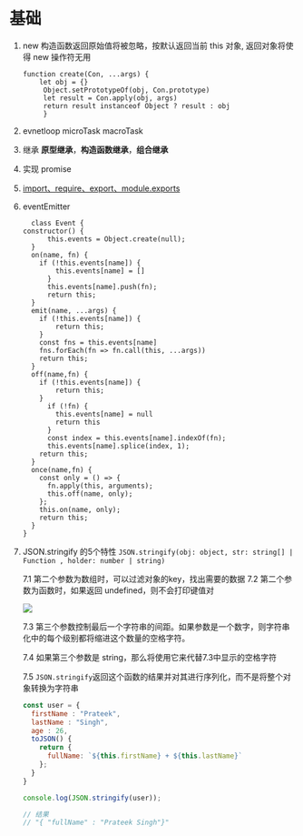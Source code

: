 # 基础

1. new 构造函数返回原始值将被忽略，按默认返回当前 this 对象, 返回对象将使得 new 操作符无用

    ```
    function create(Con, ...args) {
        let obj = {}
         Object.setPrototypeOf(obj, Con.prototype)
         let result = Con.apply(obj, args)
         return result instanceof Object ? result : obj
         }
    ```

2. evnetloop microTask macroTask

3. 继承 **原型继承**，**构造函数继承**，**组合继承**

4. 实现 promise

5. [import、require、export、module.exports](https://juejin.im/post/5a2e5f0851882575d42f5609)

6. eventEmitter
    ```
      class Event {
    constructor() {
          this.events = Object.create(null);
      }
      on(name, fn) {
        if (!this.events[name]) {
            this.events[name] = []
          }
          this.events[name].push(fn);
          return this;
      }
      emit(name, ...args) {
        if (!this.events[name]) {
            return this;
        }
        const fns = this.events[name]
        fns.forEach(fn => fn.call(this, ...args))
        return this;
      }
      off(name,fn) {
        if (!this.events[name]) {
            return this;
        }
          if (!fn) {
            this.events[name] = null
            return this
          }
          const index = this.events[name].indexOf(fn);
          this.events[name].splice(index, 1);
        return this;
      }
      once(name,fn) {
        const only = () => {
          fn.apply(this, arguments);
          this.off(name, only);
        };
        this.on(name, only);
        return this;
      }
    }
    ```


7. JSON.stringify 的5个特性
    `JSON.stringify(obj: object, str: string[] | Function , holder: number | string)`

   7.1 第二个参数为数组时，可以过滤对象的key，找出需要的数据
   7.2 第二个参数为函数时，如果返回 undefined，则不会打印键值对

    ![](https://user-gold-cdn.xitu.io/2020/4/1/171345225970e99c?imageView2/0/w/1280/h/960/format/webp/ignore-error/1)

    7.3 第三个参数控制最后一个字符串的间距。如果参数是一个数字，则字符串化中的每个级别都将缩进这个数量的空格字符。

    7.4 如果第三个参数是 string，那么将使用它来代替7.3中显示的空格字符

    7.5 `JSON.stringify`返回这个函数的结果并对其进行序列化，而不是将整个对象转换为字符串
    ```js
    const user = {
      firstName : "Prateek",
      lastName : "Singh",
      age : 26,
      toJSON() {
        return { 
          fullName: `${this.firstName} + ${this.lastName}`
        };
      }
    }

    console.log(JSON.stringify(user));

    // 结果
    // "{ "fullName" : "Prateek Singh"}"

    ```